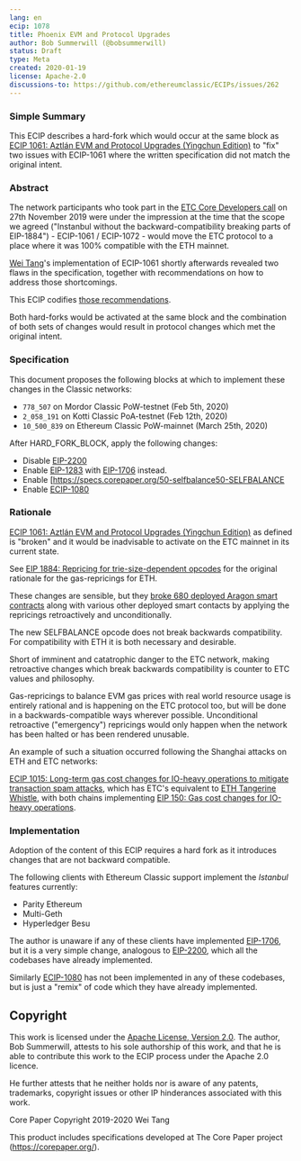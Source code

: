 ```yaml
---
lang: en
ecip: 1078
title: Phoenix EVM and Protocol Upgrades
author: Bob Summerwill (@bobsummerwill)
status: Draft
type: Meta
created: 2020-01-19
license: Apache-2.0
discussions-to: https://github.com/ethereumclassic/ECIPs/issues/262
---
```


### Simple Summary

This ECIP describes a hard-fork which would occur at the same block as
[ECIP 1061: Aztlán EVM and Protocol Upgrades (Yingchun Edition)](https://ecips.ethereumclassic.org/ECIPs/ecip-1061) to "fix" two issues with ECIP-1061 where the written specification
did not match the original intent.


### Abstract

The network participants who took part in the
[ETC Core Developers call](https://github.com/ethereumclassic/ECIPs/issues/177) on 27th November 2019
were under the impression at the time that the scope we agreed ("Instanbul without the
backward-compatibility breaking parts of EIP-1884") - ECIP-1061 / ECIP-1072 - would move the ETC
protocol to a place where it was 100% compatible with the ETH mainnet.

[Wei Tang](https://github.com/sorpaas)'s implementation of ECIP-1061 shortly afterwards revealed
two flaws in the specification, together with recommendations on how to address those shortcomings.

This ECIP codifies [those recommendations](https://specs.corepaper.org/49-aztlanfix).

Both hard-forks would be activated at the same block and the combination of both sets of changes
would result in protocol changes which met the original intent.


### Specification

This document proposes the following blocks at which to implement these changes in the Classic networks:

- `778_507` on Mordor Classic PoW-testnet (Feb 5th, 2020)
- `2_058_191` on Kotti Classic PoA-testnet (Feb 12th, 2020)
- `10_500_839` on Ethereum Classic PoW-mainnet (March 25th, 2020)

After HARD_FORK_BLOCK, apply the following changes:

- Disable [EIP-2200](https://eips.ethereum.org/EIPS/eip-2200)
- Enable [EIP-1283](https://eips.ethereum.org/EIPS/eip-1283) with [EIP-1706](https://eips.ethereum.org/EIPS/eip-1706) instead.
- Enable [https://specs.corepaper.org/50-selfbalance50-SELFBALANCE
- Enable [ECIP-1080](https://github.com/ethereumclassic/ECIPs/issues/266)


### Rationale

[ECIP 1061: Aztlán EVM and Protocol Upgrades (Yingchun Edition)](https://ecips.ethereumclassic.org/ECIPs/ecip-1061) as defined is "broken" and it would be inadvisable to activate on the ETC mainnet in
its current state.

See [EIP 1884: Repricing for trie-size-dependent opcodes](https://eips.ethereum.org/EIPS/eip-1884) for
the original rationale for the gas-repricings for ETH.

These changes are sensible, but they [broke 680 deployed Aragon smart contracts](https://www.coindesk.com/ethereums-istanbul-upgrade-will-break-680-smart-contracts-on-aragon) along with various other deployed
smart contacts by applying the repricings retroactively and unconditionally.

The new SELFBALANCE opcode does not break backwards compatibility.  For compatibility with ETH it is both
necessary and desirable.

Short of imminent and catatrophic danger to the ETC network, making retroactive changes which break
backwards compatibility is counter to ETC values and philosophy.

Gas-repricings to balance EVM gas prices with real world resource usage is entirely rational and is
happening on the ETC protocol too, but will be done in a backwards-compatible ways wherever possible.
Unconditional retroactive ("emergency") repricings would only happen when the network has been halted
or has been rendered unusable.

An example of such a situation occurred following the Shanghai attacks on ETH and ETC networks:

[ECIP 1015: Long-term gas cost changes for IO-heavy operations to mitigate transaction spam attacks](https://ecips.ethereumclassic.org/ECIPs/ecip-1015), which has ETC's equivalent to [ETH Tangerine Whistle](https://eips.ethereum.org/EIPS/eip-608),
with both chains implementing [EIP 150: Gas cost changes for IO-heavy operations](https://eips.ethereum.org/EIPS/eip-150).


### Implementation

Adoption of the content of this ECIP requires a hard fork as it introduces changes that are not backward compatible.

The following clients with Ethereum Classic support implement the _Istanbul_ features currently:

- Parity Ethereum
- Multi-Geth
- Hyperledger Besu

The author is unaware if any of these clients have implemented [EIP-1706](https://eips.ethereum.org/EIPS/eip-1706), but it is a very simple change, analogous to [EIP-2200](https://eips.ethereum.org/EIPS/eip-2200), which all the
codebases have already implemented.

Similarly [ECIP-1080](https://github.com/ethereumclassic/ECIPs/issues/266) has not been implemented in any of these codebases, but is just a "remix" of code which they have already implemented.


## Copyright

This work is licensed under the [Apache License, Version 2.0](https://www.apache.org/licenses/LICENSE-2.0).  The author, Bob Summerwill, attests to his sole authorship of this work, and that he is able to contribute this work to the ECIP process under the Apache 2.0 licence.

He further attests that he neither holds nor is aware of any patents, trademarks, copyright issues or other IP hinderances associated with this work.

Core Paper
Copyright 2019-2020 Wei Tang

This product includes specifications developed at
The Core Paper project (https://corepaper.org/).
